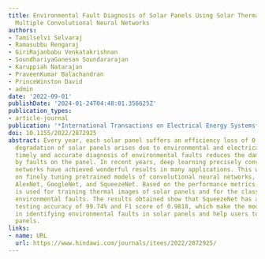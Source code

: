 ```yaml
---
title: Environmental Fault Diagnosis of Solar Panels Using Solar Thermal Images in
  Multiple Convolutional Neural Networks
authors:
- Tamilselvi Selvaraj
- Ramasubbu Rengaraj
- GiriRajanbabu Venkatakrishnan
- SoundhariyaGanesan Soundararajan
- Karuppiah Natarajan
- PraveenKumar Balachandran
- PrinceWinston David
- admin
date: '2022-09-01'
publishDate: '2024-01-24T04:48:01.356625Z'
publication_types:
- article-journal
publication: '*International Transactions on Electrical Energy Systems*'
doi: 10.1155/2022/2872925
abstract: Every year, each solar panel suffers an efficiency loss of 0.5% to 1%. This
  degradation of solar panels arises due to environmental and electrical faults. A
  timely and accurate diagnosis of environmental faults reduces the damage caused
  by faults on the panel. In recent years, deep learning precisely convolutional neural
  networks have achieved wonderful results in many applications. This work is focused
  on finely tuning pretrained models of convolutional neural networks, especially
  AlexNet, GoogleNet, and SqueezeNet. Based on the performance metrics, SqueezeNet
  is used for training thermal images of solar panels and for the classification of
  environmental faults. The results obtained show that SqueezeNet has a significant
  testing accuracy of 99.74% and F1 score of 0.9818, which make the model successful
  in identifying environmental faults in solar panels and help users to protect the
  panels.
links:
- name: URL
  url: https://www.hindawi.com/journals/itees/2022/2872925/
---
```

